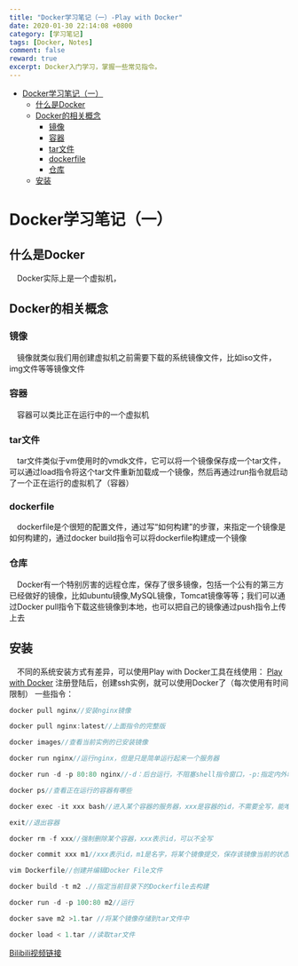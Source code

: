 ```yaml
---
title: "Docker学习笔记（一）-Play with Docker"
date: 2020-01-30 22:14:08 +0800
category: [学习笔记]
tags: [Docker, Notes]
comment: false
reward: true
excerpt: Docker入门学习，掌握一些常见指令。
---
```

- [Docker学习笔记（一）](#docker-------)
  * [什么是Docker](#---docker)
  * [Docker的相关概念](#docker-----)
    + [镜像](#--)
    + [容器](#--)
    + [tar文件](#tar--)
    + [dockerfile](#dockerfile)
    + [仓库](#--)
  * [安装](#--)



# Docker学习笔记（一）
## 什么是Docker
&emsp;Docker实际上是一个虚拟机，
## Docker的相关概念
### 镜像
&emsp;镜像就类似我们用创建虚拟机之前需要下载的系统镜像文件，比如iso文件，img文件等等镜像文件
### 容器
&emsp;容器可以类比正在运行中的一个虚拟机 
### tar文件
&emsp;tar文件类似于vm使用时的vmdk文件，它可以将一个镜像保存成一个tar文件，可以通过load指令将这个tar文件重新加载成一个镜像，然后再通过run指令就启动了一个正在运行的虚拟机了（容器）
### dockerfile
&emsp;dockerfile是个很短的配置文件，通过写“如何构建”的步骤，来指定一个镜像是如何构建的，通过docker build指令可以将dockerfile构建成一个镜像
### 仓库
&emsp;Docker有一个特别厉害的远程仓库，保存了很多镜像，包括一个公有的第三方已经做好的镜像，比如ubuntu镜像,MySQL镜像，Tomcat镜像等等；我们可以通过Docker pull指令下载这些镜像到本地，也可以把自己的镜像通过push指令上传上去
## 安装
&emsp;不同的系统安装方式有差异，可以使用Play with Docker工具在线使用：
[Play with Docker](https://labs.play-with-docker.com/)
注册登陆后，创建ssh实例，就可以使用Docker了（每次使用有时间限制）
一些指令：
```java
docker pull nginx//安装nginx镜像

docker pull nginx:latest//上面指令的完整版

docker images//查看当前实例的已安装镜像

docker run nginx//运行nginx，但是只是简单运行起来一个服务器

docker run -d -p 80:80 nginx//-d：后台运行，不阻塞shell指令窗口，-p:指定内外端口映射，将内部80端口和外部80端口做一个简单的映射；运行起来后，控制台打印的遗传字符是这个容器的id；可以通过指定不同的端口，启动多个服务器

docker ps//查看正在运行的容器有哪些

docker exec -it xxx bash//进入某个容器的服务器，xxx是容器的id，不需要全写，能唯一标识即可

exit//退出容器

docker rm -f xxx//强制删除某个容器，xxx表示id，可以不全写

docker commit xxx m1//xxx表示id，m1是名字，将某个镜像提交，保存该镜像当前的状态

vim Dockerfile//创建并编辑Docker File文件

docker build -t m2 .//指定当前目录下的Dockerfile去构建

docker run -d -p 100:80 m2//运行

docker save m2 >1.tar //将某个镜像存储到tar文件中

docker load < 1.tar //读取tar文件
```
[Bilibili视频链接](https://www.bilibili.com/video/av58402749?from=search&seid=8782925687758767990)